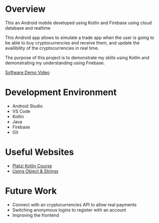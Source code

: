 # Overview

This an Android mobile developed using Kotlin and Firebase using cloud database and realtime


This Android app allows to simulate a trade app when the user is going to be able to buy cryptocurrencies and receive them, and update the availibility of the cryptocurrencies in real time.

The purpose of this project is to demonstrate my skills using Kotlin and demonstrating my understanding using Firebase.


[Software Demo Video](https://youtu.be/zGwo_O1ZGmI)

# Development Environment

- Android Studio
- VS Code
- Kotlin
- Java
- Firebase
- Git

# Useful Websites

* [Platzi Kotlin Course](https://platzi.com/cursos/kotlin/)
* [Using Object & Strings](https://grokonez.com/kotlin/kotin-tostring-convert-object-string)

# Future Work

* Connect with an cryptocurrencies API to allow real payments
* Switching anonymous logins to register with an account
* Improving the frontend